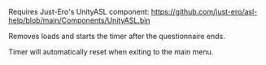 Requires Just-Ero's UnityASL component: https://github.com/just-ero/asl-help/blob/main/Components/UnityASL.bin

Removes loads and starts the timer after the questionnaire ends.

Timer will automatically reset when exiting to the main menu.
